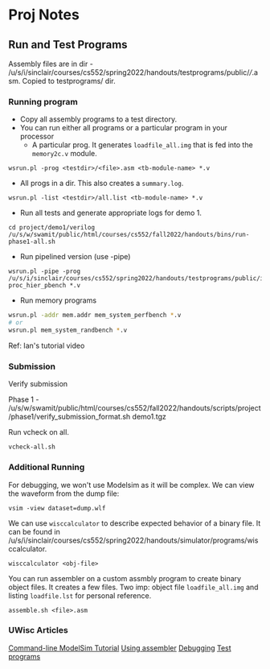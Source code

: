 # Proj Notes


## Run and Test Programs
Assembly files are in dir - /u/s/i/sinclair/courses/cs552/spring2022/handouts/testprograms/public/*/*.asm. Copied to testprograms/ dir. 

### Running program

- Copy all assembly programs to a test directory.
- You can run either all programs or a particular program in your processor
  - A particular prog. It generates `loadfile_all.img` that is fed into the `memory2c.v` module.
```
wsrun.pl -prog <testdir>/<file>.asm <tb-module-name> *.v
```
  - All progs in a dir. This also creates a `summary.log`.
```
wsrun.pl -list <testdir>/all.list <tb-module-name> *.v 
```

- Run all tests and generate appropriate logs for demo 1.

```
cd project/demo1/verilog
/u/s/w/swamit/public/html/courses/cs552/fall2022/handouts/bins/run-phase1-all.sh
```
- Run pipelined version (use -pipe)
```
wsrun.pl -pipe -prog /u/s/i/sinclair/courses/cs552/spring2022/handouts/testprograms/public/inst_tests/lbi_0.asm proc_hier_pbench *.v
```

- Run memory programs 

```sh
wsrun.pl -addr mem.addr mem_system_perfbench *.v
# or
wsrun.pl mem_system_randbench *.v
```

Ref: Ian's tutorial video

### Submission

Verify submission 

Phase 1 - /u/s/w/swamit/public/html/courses/cs552/fall2022/handouts/scripts/project/phase1/verify_submission_format.sh demo1.tgz

Run vcheck on all.

```
vcheck-all.sh
```

### Additional Running

For debugging, we won't use Modelsim as it will be complex. We can view the waveform from the dump file:
```
vsim -view dataset=dump.wlf
```

We can use `wisccalculator` to describe expected behavior of a binary file. It can be found in /u/s/i/sinclair/courses/cs552/spring2022/handouts/simulator/programs/wisccalculator.

```
wisccalculator <obj-file>
``` 

You can run assembler on a custom assmbly program to create binary object files. It creates a few files. Two imp: object file `loadfile_all.img` and listing `loadfile.lst` for personal reference.

```
assemble.sh <file>.asm
```


### UWisc Articles
[Command-line ModelSim Tutorial](https://pages.cs.wisc.edu/~sinclair/courses/cs552/spring2022/vsimCommandLine.html)
[Using assembler](https://pages.cs.wisc.edu/~sinclair/courses/cs552/spring2022/usingAssembler.html) 
[Debugging](https://pages.cs.wisc.edu/~sinclair/courses/cs552/spring2022/verificationSimulation.html)
[Test programs](https://pages.cs.wisc.edu/~sinclair/courses/cs552/spring2022/testProgs.html)

